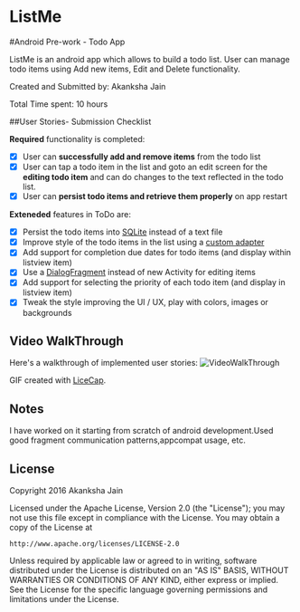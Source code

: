 # ListMe
#Android Pre-work - Todo App

ListMe is an android app which allows to build a todo list. User can manage todo items using Add new items, Edit and Delete functionality.

Created and Submitted by: Akanksha Jain

Total Time spent: 10 hours

##User Stories- Submission Checklist

**Required** functionality is completed:

 * [x] User can **successfully add and remove items** from the todo list
 * [x] User can tap a todo item in the list and goto an edit screen for the **editing todo item** and can do changes to the text reflected in the todo list.
 * [x] User can **persist todo items and retrieve them properly** on app restart

**Exteneded** features in ToDo are:

 * [x] Persist the todo items into [SQLite](http://guides.codepath.com/android/Persisting-Data-to-the-Device#sqlite) instead of a text file
 * [x] Improve style of the todo items in the list using a [custom adapter](http://guides.codepath.com/android/Using-an-ArrayAdapter-with-ListView)
 * [x] Add support for completion due dates for todo items (and display within listview item)
 * [x] Use a [DialogFragment](http://guides.codepath.com/android/Using-DialogFragment) instead of new Activity for editing items
 * [x] Add support for selecting the priority of each todo item (and display in listview item)
 * [x] Tweak the style improving the UI / UX, play with colors, images or backgrounds
 
## Video WalkThrough
Here's a walkthrough of implemented user stories:
![VideoWalkThrough](http://i.imgur.com/wY4pWJw.gif)


GIF created with [LiceCap](http://www.cockos.com/licecap/).
## Notes 
I have worked on it starting from scratch of android development.Used good fragment communication patterns,appcompat usage, etc.
## License
Copyright 2016 Akanksha Jain

Licensed under the Apache License, Version 2.0 (the "License");
you may not use this file except in compliance with the License.
You may obtain a copy of the License at

    http://www.apache.org/licenses/LICENSE-2.0

Unless required by applicable law or agreed to in writing, software
distributed under the License is distributed on an "AS IS" BASIS,
WITHOUT WARRANTIES OR CONDITIONS OF ANY KIND, either express or implied.
See the License for the specific language governing permissions and
limitations under the License.

